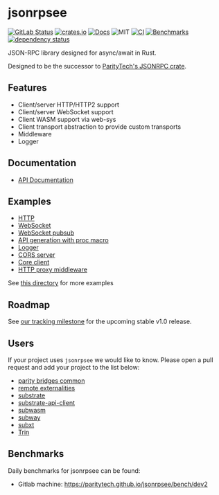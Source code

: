# jsonrpsee

[![GitLab Status](https://gitlab.parity.io/parity/jsonrpsee/badges/master/pipeline.svg)](https://gitlab.parity.io/parity/jsonrpsee/pipelines)
[![crates.io](https://img.shields.io/crates/v/jsonrpsee)](https://crates.io/crates/jsonrpsee)
[![Docs](https://docs.rs/jsonrpsee/badge.svg)](https://docs.rs/jsonrpsee)
![MIT](https://img.shields.io/crates/l/jsonrpsee.svg)
[![CI](https://github.com/paritytech/jsonrpsee/actions/workflows/ci.yml/badge.svg)](https://github.com/paritytech/jsonrpsee/actions/workflows/ci.yml)
[![Benchmarks](https://github.com/paritytech/jsonrpsee/actions/workflows/benchmarks.yml/badge.svg)](https://github.com/paritytech/jsonrpsee/actions/workflows/benchmarks.yml)
[![dependency status](https://deps.rs/crate/jsonrpsee/0.18.1/status.svg)](https://deps.rs/crate/jsonrpsee/0.18.1)

JSON-RPC library designed for async/await in Rust.

Designed to be the successor to [ParityTech's JSONRPC crate](https://github.com/paritytech/jsonrpc/).

## Features
- Client/server HTTP/HTTP2 support
- Client/server WebSocket support
- Client WASM support via web-sys
- Client transport abstraction to provide custom transports
- Middleware
- Logger

## Documentation
- [API Documentation](https://docs.rs/jsonrpsee)

## Examples

- [HTTP](./examples/examples/http.rs)
- [WebSocket](./examples/examples/ws.rs)
- [WebSocket pubsub](./examples/examples/ws_pubsub_broadcast.rs)
- [API generation with proc macro](./examples/examples/proc_macro.rs)
- [Logger](./examples/examples/multi_logger.rs)
- [CORS server](./examples/examples/cors_server.rs)
- [Core client](./examples/examples/core_client.rs)
- [HTTP proxy middleware](./examples/examples/http_proxy_middleware.rs)

See [this directory](./examples/examples) for more examples

## Roadmap

See [our tracking milestone](https://github.com/paritytech/jsonrpsee/milestone/2) for the upcoming stable v1.0 release.

## Users

If your project uses `jsonrpsee` we would like to know. Please open a pull request and add your project to the list below:
- [parity bridges common](https://github.com/paritytech/parity-bridges-common)
- [remote externalities](https://github.com/paritytech/substrate/tree/master/utils/frame/remote-externalities)
- [substrate](https://github.com/paritytech/substrate)
- [substrate-api-client](https://github.com/scs/substrate-api-client)
- [subwasm](https://github.com/chevdor/subwasm)
- [subway](https://github.com/AcalaNetwork/subway)
- [subxt](https://github.com/paritytech/subxt)
- [Trin](https://github.com/ethereum/trin)

## Benchmarks

Daily benchmarks for jsonrpsee can be found:
- Gitlab machine: <https://paritytech.github.io/jsonrpsee/bench/dev2>
